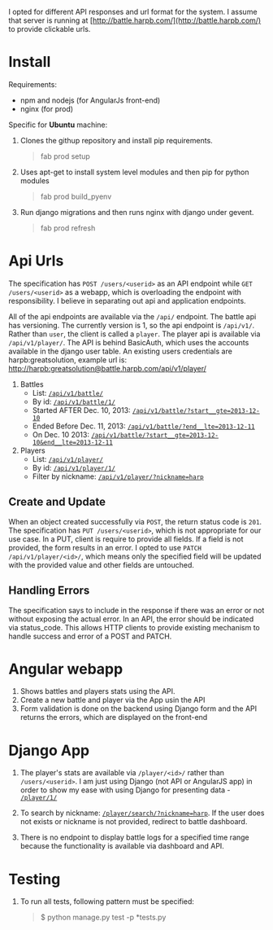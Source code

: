 
I opted for different API responses and url format for the system. I assume that server is running at [http://battle.harpb.com/](http://battle.harpb.com/) to provide clickable urls.

# Install
Requirements:
- npm and nodejs (for AngularJs front-end)
- nginx (for prod)

Specific for __Ubuntu__ machine:

1. Clones the githup repository and install pip requirements. 
    > fab prod setup
2. Uses apt-get to install system level modules and then pip for python modules 
    > fab prod build_pyenv
3. Run django migrations and then runs nginx with django under gevent.
    > fab prod refresh

# Api Urls
The specification has `POST /users/<userid>` as an API endpoint while `GET /users/<userid>` as a webapp, which is overloading the endpoint with responsibility. I believe in separating out api and application endpoints.

All of the api endpoints are available via the `/api/` endpoint. The battle api has versioning. The currently version is 1, so the api endpoint is `/api/v1/`. Rather than `user`, the client is called a `player`. The player api is available via `/api/v1/player/`.
The API is behind BasicAuth, which uses the accounts available in the django user table. An existing users credentials are harpb:greatsolution, example url is: [http://harpb:greatsolution@battle.harpb.com/api/v1/player/](http://harpb:greatsolution@battle.harpb.com/api/v1/player/)

1. Battles
    - List: [`/api/v1/battle/`](http://battle.harpb.com/api/v1/battle/)
    - By id: [`/api/v1/battle/1/`](http://battle.harpb.com/api/v1/battle/1/)
    - Started AFTER Dec. 10, 2013: [`/api/v1/battle/?start__gte=2013-12-10`](http://battle.harpb.com/api/v1/battle/?start__gte=2013-12-10)
	- Ended Before Dec. 11, 2013: [`/api/v1/battle/?end__lte=2013-12-11`](http://battle.harpb.com/api/v1/battle/?end_lte=2013-12-11)
	- On Dec. 10 2013:  [`/api/v1/battle/?start__gte=2013-12-10&end__lte=2013-12-11`](http://battle.harpb.com/api/v1/battle/?start__gte=2013-12-10&end_lte=2013-12-11)
2. Players
	- List: [`/api/v1/player/`](http://battle.harpb.com/api/v1/player/)
	- By id: [`/api/v1/player/1/`](http://battle.harpb.com/api/v1/player/1/)
	- Filter by nickname: [`/api/v1/player/?nickname=harp`](http://battle.harpb.com/api/v1/player/?nickname=harp)

## Create and Update
When an object created successfully via `POST`, the return status code is `201`. The specification has `PUT /users/<userid>`, which is not appropriate for our use case. In a PUT, client is require to provide all fields. If a field is not provided, the form results in an error. I opted to use `PATCH /api/v1/player/<id>/`, which means only the specified field will be updated with the provided value and other fields are untouched.

## Handling Errors
The specification says to include in the response if there was an error or not without exposing the actual error. In an API, the error should be indicated via status_code. This allows HTTP clients to provide existing mechanism to handle success and error of a POST and PATCH.

# Angular webapp

1. Shows battles and players stats using the API.
2. Create a new battle and player via the App usin the API		
3. Form validation is done on the backend using Django form and the API returns the errors, which are displayed on the front-end
		

# Django App
1. The player's stats are available via `/player/<id>/` rather than `/users/<userid>`. I am just using Django (not API or AngularJS app) in order to show my ease with using Django for presenting data - [`/player/1/`](http://battle.harpb.com/player/1/)

2. To search by nickname: [`/player/search/?nickname=harp`](http://battle.harpb.com/player/search/?nickname=harp). If the user does not exists or nickname is not provided, redirect to battle dashboard.
3. There is no endpoint to display battle logs for a specified time range because the functionality is available via dashboard and API.
		

# Testing
1. To run all tests, following pattern must be specified:
    > $ python manage.py test -p *tests.py
